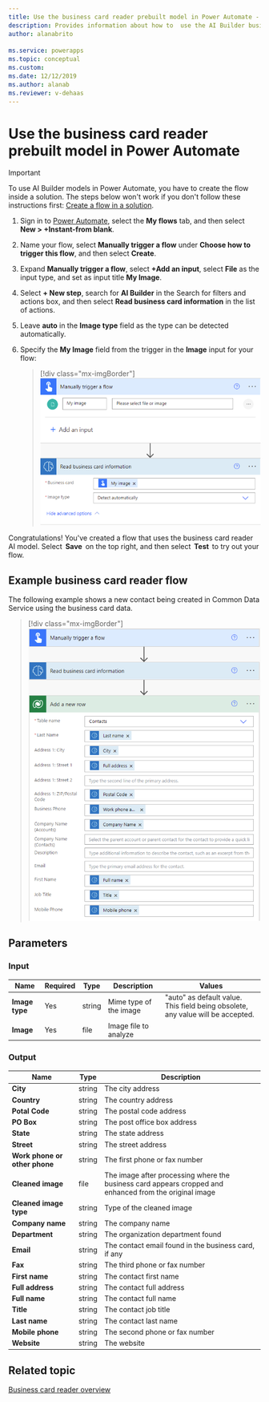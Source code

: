 ```yaml
---
title: Use the business card reader prebuilt model in Power Automate - AI Builder | Microsoft Docs
description: Provides information about how to  use the AI Builder business card reader prebuilt model in Power Automate
author: alanabrito

ms.service: powerapps
ms.topic: conceptual
ms.custom: 
ms.date: 12/12/2019
ms.author: alanab
ms.reviewer: v-dehaas
---
```


# Use the business card reader prebuilt model in Power Automate

> [!IMPORTANT]
 > To use AI Builder models in Power Automate, you have to create the flow inside a solution. The steps below won't work if you don't follow these instructions first: [Create a flow in a solution](/flow/create-flow-solution).

1. Sign in to [Power Automate](https://flow.microsoft.com/), select the **My flows** tab, and then select **New > +Instant-from blank**.
1. Name your flow, select **Manually trigger a flow** under **Choose how to trigger this flow**, and then select **Create**.
1. Expand **Manually trigger a flow**, select **+Add an input**, select **File** as the input type, and set as input title **My Image**.
1.	Select **+ New step**, search for **AI Builder** in the Search for filters and actions box, and then select **Read business card information** in the list of actions.
1. Leave **auto** in the **Image type** field as the type can be detected automatically.
1. Specify the **My Image** field from the trigger in the **Image** input for your flow:

    > [!div class="mx-imgBorder"]
    > ![Specify my image](media/flow-bcr.png "Specify my image")


Congratulations! You've created a flow that uses the business card reader AI model. Select  **Save**  on the top right, and then select  **Test**  to try out your flow.

## Example business card reader flow
The following example shows a new contact being created in Common Data Service using the business card data.

   > [!div class="mx-imgBorder"]
   > !['Create new record' screen](media/flow-business-card-overview-2.png "'Create new record' screen")


## Parameters
### Input
|Name |Required |Type |Description |Values |
|---------|---------|---------|---------|---------|
|**Image type** |Yes |string |Mime type of the image|"auto" as default value. This field being obsolete, any value will be accepted. |
|**Image** |Yes |file |Image file to analyze| |


### Output
|Name |Type |Description |
|---------|---------|---------|
|**City** |string |The city address|
|**Country** |string |The country address|
|**Potal Code** |string |The postal code address|
|**PO Box** |string |The post office box address|
|**State** |string |The state address|
|**Street** |string |The street address|
|**Work phone or other phone** |string |The first phone or fax number|
|**Cleaned image** |file |The image after processing where the business card appears cropped and enhanced from the original image|
|**Cleaned image type** |string |Type of the cleaned image|
|**Company name** |string |The company name|
|**Department** |string |The organization department found|
|**Email** |string |The contact email found in the business card, if any|
|**Fax** |string |The third phone or fax number|
|**First name** |string |The contact first name|
|**Full address** |string |The contact full address|
|**Full name** |string |The contact full name|
|**Title** |string |The contact job title|
|**Last name** |string |The contact last name|
|**Mobile phone** |string |The second phone or fax number|
|**Website** |string |The website|


## Related topic

[Business card reader overview](prebuilt-business-card.md)
